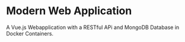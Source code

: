 # Modern Web Application

A Vue.js Webapplication with a RESTful APi and MongoDB Database in Docker
Containers.
